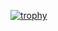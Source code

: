 [![trophy](https://github-profile-trophy.vercel.app/?username=massif-01&theme=gruvbox&title=-Reviews&no-frame=true&no-bg=true&margin-w=5)](https://github.com/ryo-ma/github-profile-trophy)
